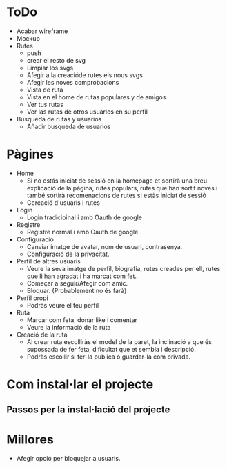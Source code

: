 # ToDo
- Acabar wireframe
- Mockup
- Rutes
    - push
    - crear el resto de svg
    - Limpiar los svgs
    - Afegir a la creacióde rutes els nous svgs
    - Afegir les noves comprobacions
    - Vista de ruta 
    - Vista en el home de rutas populares y de amigos
    - Ver tus rutas 
    - Ver las rutas de otros usuarios en su perfil
- Busqueda de rutas y usuarios
    - Añadir busqueda de usuarios





# Pàgines
- Home 
    - Si no estás iniciat de sessió en la homepage et sortirà una breu explicació de la pàgina, rutes populars,  rutes que han sortit noves i també sortirà recomenacions de rutes si estàs iniciat de sessió
    - Cercació d'usuaris i rutes
- Login
    - Login tradicioinal i amb Oauth de google
- Registre
    - Registre normal i amb Oauth de google
- Configuració
    - Canviar imatge de avatar, nom de usuari, contrasenya.
    - Configuració de la privacitat.
- Perfil de altres usuaris
    - Veure la seva imatge de perfil, biografía, rutes creades per ell, rutes que li han agradat i ha marcat com fet.
    - Começar a seguir/Afegir com amic.
    - Bloquar. (Probablement no és farà)
- Perfil propi
    - Podràs veure el teu perfil 
- Ruta
    - Marcar com feta, donar like i comentar
    - Veure la informació de la ruta
- Creació de la ruta
    - Al crear ruta escolliràs el model de la paret, la inclinació a que és supossada de fer feta, dificultat que et sembla i descripció.
    - Podràs escollir si fer-la publica o guardar-la com privada.

# Com instal·lar el projecte
## Passos per la instal·lació del projecte

# Millores
- Afegir opció per bloquejar a usuaris.


